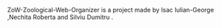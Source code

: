ZoW-Zoological-Web-Organizer is a project made by Isac Iulian-George ,Nechita Roberta and Silviu Dumitru .
